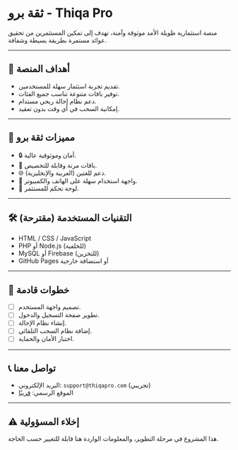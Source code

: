 # ثقة برو - Thiqa Pro

منصة استثمارية طويلة الأمد موثوقة وآمنة، تهدف إلى تمكين المستثمرين من تحقيق عوائد مستمرة بطريقة بسيطة وشفافة.

---

## 🎯 أهداف المنصة
- تقديم تجربة استثمار سهلة للمستخدمين.
- توفير باقات متنوعة تناسب جميع الفئات.
- دعم نظام إحالة ربحي مستدام.
- إمكانية السحب في أي وقت بدون تعقيد.

---

## 🧩 مميزات ثقة برو
- 🔒 أمان وموثوقية عالية.
- 💼 باقات مرنة وقابلة للتخصيص.
- 🌐 دعم للغتين (العربية والإنجليزية).
- 📱 واجهة استخدام سهلة على الهاتف والكمبيوتر.
- 🔗 لوحة تحكم للمستثمر.

---

## 🛠️ التقنيات المستخدمة (مقترحة)
- HTML / CSS / JavaScript
- PHP أو Node.js (للخلفية)
- MySQL أو Firebase (للتخزين)
- GitHub Pages أو استضافة خارجية

---

## 🚀 خطوات قادمة
- [ ] تصميم واجهة المستخدم.
- [ ] تطوير صفحة التسجيل والدخول.
- [ ] إنشاء نظام الإحالة.
- [ ] إضافة نظام السحب التلقائي.
- [ ] اختبار الأمان والحماية.

---

## 📞 تواصل معنا
- البريد الإلكتروني: `support@thiqapro.com` (تجريبي)
- الموقع الرسمي: [قريبًا](https://thiqapro.com)

---

## ⚠️ إخلاء المسؤولية
هذا المشروع في مرحلة التطوير، والمعلومات الواردة هنا قابلة للتغيير حسب الحاجة.
